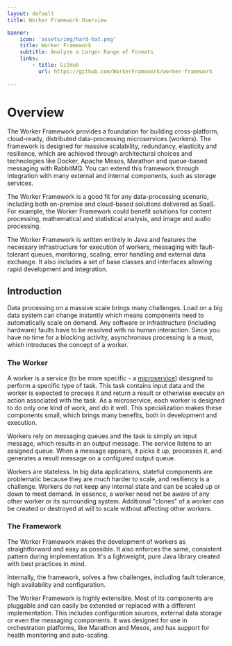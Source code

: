 ```yaml
---
layout: default
title: Worker Framework Overview

banner:
    icon: 'assets/img/hard-hat.png'
    title: Worker Framework
    subtitle: Analyze a Larger Range of Formats
    links:
        - title: GitHub
          url: https://github.com/WorkerFramework/worker-framework
          
---
```


# Overview

The Worker Framework provides a foundation for building cross-platform, cloud-ready, distributed data-processing microservices (workers). The framework is designed for massive scalability, redundancy, elasticity and resilience, which are achieved through architectural choices and technologies like Docker, Apache Mesos, Marathon and queue-based messaging with RabbitMQ. You can extend this framework through integration with many external and internal components, such as storage services.

The Worker Framework is a good fit for any data-processing scenario, including both on-premise and cloud-based solutions delivered as SaaS. For example, the Worker Framework could benefit solutions for content processing, mathematical and statistical analysis, and image and audio processing.

The Worker Framework is written entirely in Java and features the necessary infrastructure for execution of workers, messaging with fault-tolerant queues, monitoring, scaling, error handling and external data exchange. It also includes a set of base classes and interfaces allowing rapid development and integration.


## Introduction

Data processing on a massive scale brings many challenges. Load on a big data system can change instantly which means components need to automatically scale on demand. Any software or infrastructure (including hardware) faults have to be resolved with no human interaction. Since you have no time for a blocking activity, asynchronous processing is a must, which introduces the concept of a worker.

### The Worker
A worker is a service (to be more specific - a [microservice](http://martinfowler.com/articles/microservices.html)) designed to perform a specific type of task. This task contains input data and the worker is expected to process it and return a result or otherwise execute an action associated with the task. As a microservice, each worker is designed to do only one kind of work, and do it well. This specialization makes these components small, which brings many benefits, both in development and execution.

Workers rely on messaging queues and the task is simply an input message, which results in an output message. The service listens to an assigned queue. When a message appears, it picks it up, processes it, and generates a result message on a configured output queue.

Workers are stateless. In big data applications, stateful components are problematic because they are much harder to scale, and resiliency is a challenge. Workers do not keep any internal state and can be scaled up or down to meet demand. In essence, a worker need not be aware of any other worker or its surrounding system. Additional "clones" of a worker can be created or destroyed at will to scale without affecting other workers.


### The Framework

The Worker Framework makes the development of workers as straightforward and easy as possible. It also enforces the same, consistent pattern during implementation. 
It's a lightweight, pure Java library created with best practices in mind.

Internally, the framework, solves a few challenges, including fault tolerance, high availability and configuration.

The Worker Framework is highly extensible. Most of its components are pluggable and can easily be extended or replaced with a different implementation. This includes configuration sources, external data storage or even the messaging components. It was designed for use in orchestration platforms, like Marathon and Mesos, and has support for health monitoring and auto-scaling. 